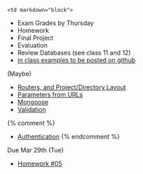 	<td markdown="block">

* Exam Grades by Thursday
* Homework 
* Final Project
* Evaluation
* Review Databases (see class 11 and 12)
* [in class examples to be posted on github](https://github.com/jversoza/ait-spring-16-examples)

(Maybe)

* [Routers, and Project/Directory Layout](slides/15/layout.html)
* [Parameters from URLs](slides/15/params.html)
* [Mongoose](slides/15/mongoose.html)
* [Validation](slides/15/validation.html)

{% comment %}
* [Authentication](slides/15/auth.html)
{% endcomment %}

<!-- 
* [](slides//.html)
* [](slides//.html)
-->
</td>
	<td markdown="block">
<!--
* Chapter 
* Chapter 
-->
</td>
	<td markdown="block">

Due Mar 29th (Tue)

* [Homework #05](homework/05.html)
</td>
